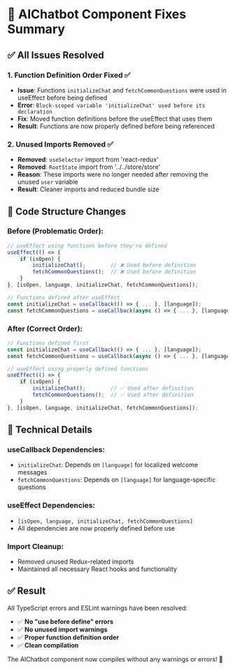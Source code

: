 # 🤖 AIChatbot Component Fixes Summary

## ✅ **All Issues Resolved**

### **1. Function Definition Order Fixed** ✅
- **Issue**: Functions `initializeChat` and `fetchCommonQuestions` were used in useEffect before being defined
- **Error**: `Block-scoped variable 'initializeChat' used before its declaration`
- **Fix**: Moved function definitions before the useEffect that uses them
- **Result**: Functions are now properly defined before being referenced

### **2. Unused Imports Removed** ✅
- **Removed**: `useSelector` import from 'react-redux'
- **Removed**: `RootState` import from '../../store/store'
- **Reason**: These imports were no longer needed after removing the unused `user` variable
- **Result**: Cleaner imports and reduced bundle size

## 🔧 **Code Structure Changes**

### **Before (Problematic Order):**
```typescript
// useEffect using functions before they're defined
useEffect(() => {
    if (isOpen) {
        initializeChat();        // ❌ Used before definition
        fetchCommonQuestions();  // ❌ Used before definition
    }
}, [isOpen, language, initializeChat, fetchCommonQuestions]);

// Functions defined after useEffect
const initializeChat = useCallback(() => { ... }, [language]);
const fetchCommonQuestions = useCallback(async () => { ... }, [language]);
```

### **After (Correct Order):**
```typescript
// Functions defined first
const initializeChat = useCallback(() => { ... }, [language]);
const fetchCommonQuestions = useCallback(async () => { ... }, [language]);

// useEffect using properly defined functions
useEffect(() => {
    if (isOpen) {
        initializeChat();        // ✅ Used after definition
        fetchCommonQuestions();  // ✅ Used after definition
    }
}, [isOpen, language, initializeChat, fetchCommonQuestions]);
```

## 🎯 **Technical Details**

### **useCallback Dependencies:**
- `initializeChat`: Depends on `[language]` for localized welcome messages
- `fetchCommonQuestions`: Depends on `[language]` for language-specific questions

### **useEffect Dependencies:**
- `[isOpen, language, initializeChat, fetchCommonQuestions]`
- All dependencies are now properly defined before use

### **Import Cleanup:**
- Removed unused Redux-related imports
- Maintained all necessary React hooks and functionality

## ✅ **Result**

All TypeScript errors and ESLint warnings have been resolved:

- ✅ **No "use before define" errors**
- ✅ **No unused import warnings**
- ✅ **Proper function definition order**
- ✅ **Clean compilation**

The AIChatbot component now compiles without any warnings or errors! 🎉

